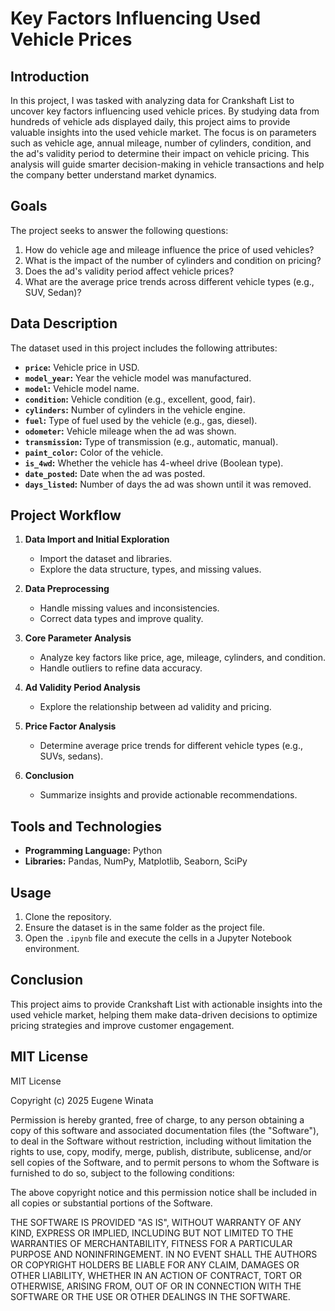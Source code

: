 # Key Factors Influencing Used Vehicle Prices

## Introduction

In this project, I was tasked with analyzing data for Crankshaft List to uncover key factors influencing used vehicle prices. By studying data from hundreds of vehicle ads displayed daily, this project aims to provide valuable insights into the used vehicle market. The focus is on parameters such as vehicle age, annual mileage, number of cylinders, condition, and the ad's validity period to determine their impact on vehicle pricing. This analysis will guide smarter decision-making in vehicle transactions and help the company better understand market dynamics.

## Goals

The project seeks to answer the following questions:
1. How do vehicle age and mileage influence the price of used vehicles?
2. What is the impact of the number of cylinders and condition on pricing?
3. Does the ad's validity period affect vehicle prices?
4. What are the average price trends across different vehicle types (e.g., SUV, Sedan)?

## Data Description

The dataset used in this project includes the following attributes:

- **`price`:** Vehicle price in USD.
- **`model_year`:** Year the vehicle model was manufactured.
- **`model`:** Vehicle model name.
- **`condition`:** Vehicle condition (e.g., excellent, good, fair).
- **`cylinders`:** Number of cylinders in the vehicle engine.
- **`fuel`:** Type of fuel used by the vehicle (e.g., gas, diesel).
- **`odometer`:** Vehicle mileage when the ad was shown.
- **`transmission`:** Type of transmission (e.g., automatic, manual).
- **`paint_color`:** Color of the vehicle.
- **`is_4wd`:** Whether the vehicle has 4-wheel drive (Boolean type).
- **`date_posted`:** Date when the ad was posted.
- **`days_listed`:** Number of days the ad was shown until it was removed.

## Project Workflow

1. **Data Import and Initial Exploration**  
   - Import the dataset and libraries.  
   - Explore the data structure, types, and missing values.  

2. **Data Preprocessing**  
   - Handle missing values and inconsistencies.  
   - Correct data types and improve quality.  

3. **Core Parameter Analysis**  
   - Analyze key factors like price, age, mileage, cylinders, and condition.  
   - Handle outliers to refine data accuracy.  

4. **Ad Validity Period Analysis**  
   - Explore the relationship between ad validity and pricing.  

5. **Price Factor Analysis**  
   - Determine average price trends for different vehicle types (e.g., SUVs, sedans).  

6. **Conclusion**  
   - Summarize insights and provide actionable recommendations.  

## Tools and Technologies

- **Programming Language:** Python  
- **Libraries:** Pandas, NumPy, Matplotlib, Seaborn, SciPy  

## Usage

1. Clone the repository.  
2. Ensure the dataset is in the same folder as the project file.  
3. Open the `.ipynb` file and execute the cells in a Jupyter Notebook environment.  

## Conclusion

This project aims to provide Crankshaft List with actionable insights into the used vehicle market, helping them make data-driven decisions to optimize pricing strategies and improve customer engagement.

## MIT License

MIT License

Copyright (c) 2025 Eugene Winata

Permission is hereby granted, free of charge, to any person obtaining a copy
of this software and associated documentation files (the "Software"), to deal
in the Software without restriction, including without limitation the rights
to use, copy, modify, merge, publish, distribute, sublicense, and/or sell
copies of the Software, and to permit persons to whom the Software is
furnished to do so, subject to the following conditions:

The above copyright notice and this permission notice shall be included in all
copies or substantial portions of the Software.

THE SOFTWARE IS PROVIDED "AS IS", WITHOUT WARRANTY OF ANY KIND, EXPRESS OR
IMPLIED, INCLUDING BUT NOT LIMITED TO THE WARRANTIES OF MERCHANTABILITY,
FITNESS FOR A PARTICULAR PURPOSE AND NONINFRINGEMENT. IN NO EVENT SHALL THE
AUTHORS OR COPYRIGHT HOLDERS BE LIABLE FOR ANY CLAIM, DAMAGES OR OTHER
LIABILITY, WHETHER IN AN ACTION OF CONTRACT, TORT OR OTHERWISE, ARISING FROM,
OUT OF OR IN CONNECTION WITH THE SOFTWARE OR THE USE OR OTHER DEALINGS IN THE
SOFTWARE.

